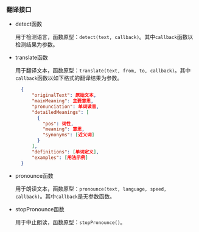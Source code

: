 ### 翻译接口

* detect函数

  用于检测语言，函数原型：`detect(text, callback)`。其中`callback`函数以检测结果为参数。

* translate函数

  用于翻译文本，函数原型：`translate(text, from, to, callback)`。其中`callback`函数以如下格式的翻译结果为参数。

  ```json
    {
        "originalText": 原始文本,
        "mainMeaning": 主要意思,
        "pronunciation": 单词读音,
        "detailedMeanings": [
          {
            "pos": 词性,
            "meaning": 意思,
            "synonyms": [近义词]
          }
        ],
        "definitions": [单词定义],
        "examples": [用法示例]
    }
  ```

* pronounce函数

  用于朗读文本，函数原型：`pronounce(text, language, speed, callback)`。其中`callback`是无参数函数。

* stopPronounce函数

  用于中止朗读，函数原型：`stopPronounce()`。
